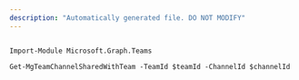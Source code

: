 ```yaml
---
description: "Automatically generated file. DO NOT MODIFY"
---
```


```powershellv2

Import-Module Microsoft.Graph.Teams

Get-MgTeamChannelSharedWithTeam -TeamId $teamId -ChannelId $channelId

```